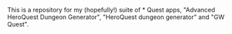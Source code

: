 This is a repository for my (hopefully!) suite of * Quest apps, "Advanced HeroQuest Dungeon Generator", "HeroQuest dungeon generator" and "GW Quest". 
